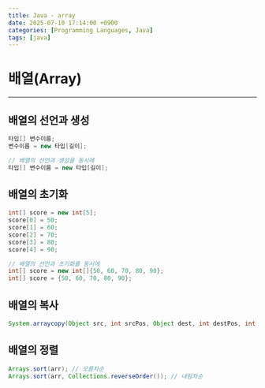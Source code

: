 ```yaml
---
title: Java - array
date: 2025-07-10 17:14:00 +0900
categories: [Programming Languages, Java]
tags: [java]
---
```


# 배열(Array)
---
## 배열의 선언과 생성
```java
타입[] 변수이름;
변수이름 = new 타입[길이];

// 배열의 선언과 생성을 동시에
타입[] 변수이름 = new 타입[길이];
```

## 배열의 초기화
```java
int[] score = new int[5];
score[0] = 50;
score[1] = 60;
score[2] = 70;
score[3] = 80;
score[4] = 90;

// 배열의 선언과 초기화를 동시에
int[] score = new int[]{50, 60, 70, 80, 90};
int[] score = {50, 60, 70, 80, 90};
```

## 배열의 복사
```java
System.arraycopy(Object src, int srcPos, Object dest, int destPos, int length)
```

## 배열의 정렬
```java
Arrays.sort(arr); // 오름차순
Arrays.sort(arr, Collections.reverseOrder()); // 내림차순
```